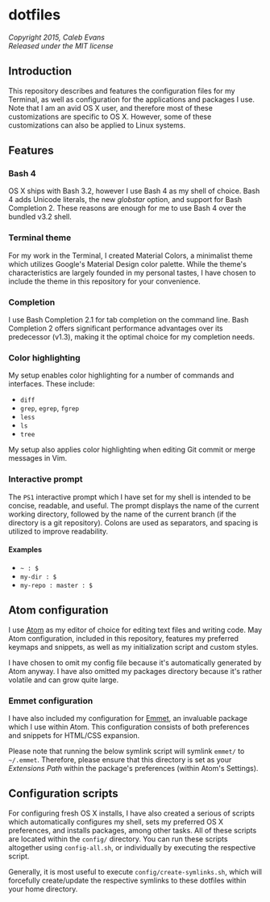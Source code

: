 # dotfiles
*Copyright 2015, Caleb Evans*  
*Released under the MIT license*

## Introduction

This repository describes and features the configuration files for my Terminal,
as well as configuration for the applications and packages I use. Note that I am
an avid OS X user, and therefore most of these customizations are specific to OS
X. However, some of these customizations can also be applied to Linux systems.

## Features

### Bash 4

OS X ships with Bash 3.2, however I use Bash 4 as my shell of choice. Bash 4
adds Unicode literals, the new *globstar* option, and support for Bash
Completion 2. These reasons are enough for me to use Bash 4 over the bundled
v3.2 shell.

### Terminal theme

For my work in the Terminal, I created Material Colors, a minimalist theme which
utilizes Google's Material Design color palette. While the theme's
characteristics are largely founded in my personal tastes, I have chosen to
include the theme in this repository for your convenience.

### Completion

I use Bash Completion 2.1 for tab completion on the command line. Bash
Completion 2 offers significant performance advantages over its predecessor
(v1.3), making it the optimal choice for my completion needs.

### Color highlighting

My setup enables color highlighting for a number of commands and interfaces.
These include:

* `diff`
* `grep`, `egrep`, `fgrep`
* `less`
* `ls`
* `tree`

My setup also applies color highlighting when editing Git commit or merge
messages in Vim.

### Interactive prompt

The `PS1` interactive prompt which I have set for my shell is intended to be
concise, readable, and useful. The prompt displays the name of the current
working directory, followed by the name of the current branch (if the directory
is a git repository). Colons are used as separators, and spacing is utilized to
improve readability.

#### Examples

* `~ : $`
* `my-dir : $`
* `my-repo : master : $`

## Atom configuration

I use [Atom](https://atom.io/) as my editor of choice for editing text files and
writing code. May Atom configuration, included in this repository, features my
preferred keymaps and snippets, as well as my initialization script and custom
styles.

I have chosen to omit my config file because it's automatically generated by
Atom anyway. I have also omitted my packages directory because it's rather
volatile and can grow quite large.

### Emmet configuration

I have also included my configuration for [Emmet](http://emmet.io/), an
invaluable package which I use within Atom. This configuration consists of both
preferences and snippets for HTML/CSS expansion.

Please note that running the below symlink script will symlink `emmet/` to
`~/.emmet`. Therefore, please ensure that this directory is set as your
*Extensions Path* within the package's preferences (within Atom's Settings).

## Configuration scripts

For configuring fresh OS X installs, I have also created a serious of scripts
which automatically configures my shell, sets my preferred OS X preferences, and
installs packages, among other tasks. All of these scripts are located within
the `config/` directory. You can run these scripts altogether using
`config-all.sh`, or individually by executing the respective script.

Generally, it is most useful to execute `config/create-symlinks.sh`, which will
forcefully create/update the respective symlinks to these dotfiles within your
home directory.
